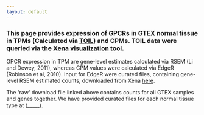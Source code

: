```yaml
---
layout: default
---
```


### This page provides expression of GPCRs in GTEX normal tissue in TPMs (Calculated via [TOIL](https://xenabrowser.net/datapages/?host=https://toil.xenahubs.net)) and CPMs. TOIL data were queried via the [Xena visualization tool](https://xenabrowser.net/heatmap/).

GPCR expression in TPM are gene-level estimates calculated via RSEM (Li and Dewey, 2011), whereas CPM values were calculated via EdgeR (Robinson et al, 2010).
Input for EdgeR were curated files, containing gene-level RSEM estimated counts, downloaded from Xena [here](https://xenabrowser.net/datapages/?dataset=gtex_gene_expected_count&host=https://toil.xenahubs.net).

The 'raw' download file linked above contains counts for all GTEX samples and genes together. We have provided curated files for each normal tissue type at (_____).
